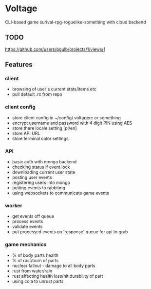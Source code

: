 # Voltage  
  
CLI-based game surival-rpg-roguelike-something with cloud backend  
  
## TODO  
https://github.com/users/pgulb/projects/1/views/1  
  
## Features  
  
### client  
- browsing of user's current stats/items etc
- pull default .rc from repo
  
### client config  
- store client config in ~/config/.voltagerc or something  
- encrypt username and password with 4 digit PIN using AES  
- store there locale setting [pl/en]  
- store API URL  
- store terminal color settings  
  
### API  
- basic auth with mongo backend  
- checking status if event lock  
- downloading current user state  
- posting user events  
- registering users into mongo  
- putting events to rabbitmq  
- using websockets to communicate game events  
  
### worker  
- get events off queue  
- process events  
- validate events  
- put processed events on 'response' queue for api to grab  
  
### game mechanics  
- % of body parts health  
- % of rust/burn of parts  
- nuclear fallout - damage to all body parts  
- rust from water/rain  
- rust affecting health loss/hit durability of part  
- using cola to unrust parts  
